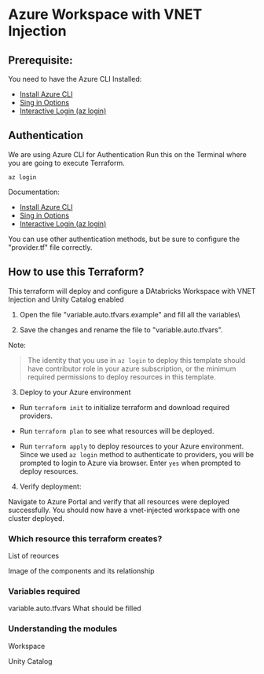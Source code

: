 # Azure Workspace with VNET Injection

## Prerequisite: 
You need to have the Azure CLI Installed:

* [Install Azure CLI](https://learn.microsoft.com/en-us/cli/azure/install-azure-cli?view=azure-cli-latest)
* [Sing in Options](https://learn.microsoft.com/en-us/cli/azure/authenticate-azure-cli?view=azure-cli-latest#sign-into-azure-with-azure-cli)
* [Interactive Login (az login)](https://learn.microsoft.com/en-us/cli/azure/authenticate-azure-cli-interactively?view=azure-cli-latest)

## Authentication

We are using Azure CLI for Authentication
Run this on the Terminal where you are going to execute Terraform.
```
az login
```

Documentation:
* [Install Azure CLI](https://learn.microsoft.com/en-us/cli/azure/install-azure-cli?view=azure-cli-latest)
* [Sing in Options](https://learn.microsoft.com/en-us/cli/azure/authenticate-azure-cli?view=azure-cli-latest#sign-into-azure-with-azure-cli)
* [Interactive Login (az login)](https://learn.microsoft.com/en-us/cli/azure/authenticate-azure-cli-interactively?view=azure-cli-latest)


You can use other authentication methods, but be sure to configure the "provider.tf" file correctly.

## How to use this Terraform?

This terraform will deploy and configure a DAtabricks Workspace with VNET Injection and Unity Catalog enabled

1. Open the file "variable.auto.tfvars.example" and fill all the variables\

2. Save the changes and rename the file to "variable.auto.tfvars".


Note:
> The identity that you use in `az login` to deploy this template should have contributor role in your azure subscription, or the minimum required permissions to deploy resources in this template.


3. Deploy to your Azure environment

* Run `terraform init` to initialize terraform and download required providers.

* Run `terraform plan` to see what resources will be deployed.

* Run `terraform apply` to deploy resources to your Azure environment. Since we used `az login` method to authenticate to providers, you will be prompted to login to Azure via browser. Enter `yes` when prompted to deploy resources.

4. Verify deployment:

Navigate to Azure Portal and verify that all resources were deployed successfully. You should now have a vnet-injected workspace with one cluster deployed.


### Which resource this terraform creates?

List of reources

Image of the components and its relationship


### Variables required

variable.auto.tfvars 
What should be filled


### Understanding the modules

Workspace

Unity Catalog

